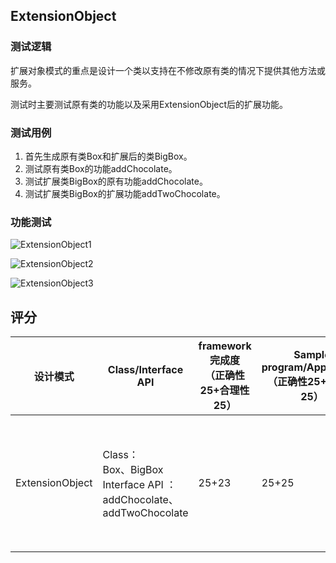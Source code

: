 ## ExtensionObject

### 测试逻辑

扩展对象模式的重点是设计一个类以支持在不修改原有类的情况下提供其他方法或服务。

测试时主要测试原有类的功能以及采用ExtensionObject后的扩展功能。

### 测试用例

1. 首先生成原有类Box和扩展后的类BigBox。
2. 测试原有类Box的功能addChocolate。
3. 测试扩展类BigBox的原有功能addChocolate。
4. 测试扩展类BigBox的扩展功能addTwoChocolate。

### 功能测试

![ExtensionObject1](D:\tools\github\DesignPattern_Testing\img\ExtensionObject1.png)

![ExtensionObject2](D:\tools\github\DesignPattern_Testing\img\ExtensionObject2.png)

![ExtensionObject3](D:\tools\github\DesignPattern_Testing\img\ExtensionObject3.png)

## 评分

| 设计模式        | Class/Interface API                                          | framework完成度<br />（正确性25+合理性25） | Sample program/Application<br />（正确性25+合理性25） | 备注                |
| --------------- | ------------------------------------------------------------ | ------------------------------------------ | ----------------------------------------------------- | ------------------- |
| ExtensionObject | Class：<br/>Box、BigBox<br/>Interface API ：<br/>addChocolate、<br/>addTwoChocolate | 25+23                                      | 25+25                                                 | 项目中存在同名类Box |

